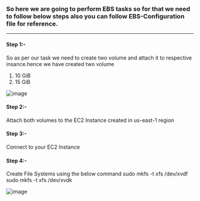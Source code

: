 ### So here we are going to perform EBS tasks so for that we need to follow below steps also you can follow EBS-Configuration file for reference.

------------------------------------------------------------------------------------------------------------------------------------------

#### Step 1:-

So as per our task we need to create two volume and attach it to respective insance.hence we have created two volume

1) 10 GiB
2) 15 GiB

![image](https://github.com/Kunal-Pere/AWS_Multi-region-Project/assets/157100045/f20312ce-50dc-467a-8896-a822b3f5f6e4)



#### Step 2:-

Attach both volumes to the EC2 Instance created in us-east-1 region

#### Step 3:-

Connect to your EC2 Instance

#### Step 4:-

Create File Systems using the below command
      sudo mkfs -t xfs /dev/xvdf
      sudo mkfs -t xfs /dev/xvdk


![image](https://github.com/Kunal-Pere/AWS_Multi-region-Project/assets/157100045/7f3e2570-8ad4-43a8-9ab1-d4bc3d2cf253)




